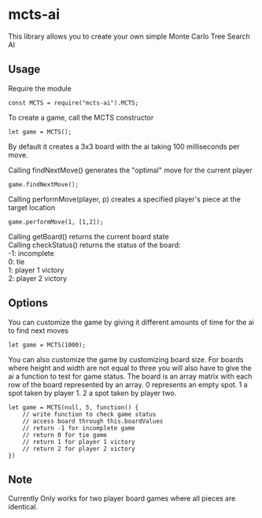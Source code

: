 # mcts-ai
This library allows you to create your own simple Monte Carlo Tree Search AI

## Usage
Require the module
```
const MCTS = require("mcts-ai").MCTS;
```

To create a game, call the MCTS constructor
```
let game = MCTS();
```
By default it creates a 3x3 board with the ai taking 100 milliseconds per move. 

Calling findNextMove() generates the "optimal" move for the current player
```
game.findNextMove();
```

Calling performMove(player, p) creates a specified player's piece at the target location
```
game.performMove(1, [1,2]);
```

Calling getBoard() returns the current board state <br />
Calling checkStatus() returns the status of the board: <br />
-1: incomplete <br />
0: tie <br />
1: player 1 victory <br />
2: player 2 victory <br />


## Options
You can customize the game by giving it different amounts of time for the ai to find next moves
```
let game = MCTS(1000);
```

You can also customize the game by customizing board size. For boards where height and width are not equal to three you will also have to give the ai a function to test for game status. The board is an array matrix with each row of the board represented by an array. 0 represents an empty spot. 1 a spot taken by player 1. 2 a spot taken by player two.
```
let game = MCTS(null, 5, function() {
	// write function to check game status
	// access board through this.boardValues
	// return -1 for incomplete game
	// return 0 for tie game
	// return 1 for player 1 victory
	// return 2 for player 2 victory
})
```

## Note
Currently Only works for two player board games where all pieces are identical.